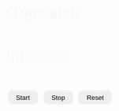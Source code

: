 <div class="wrapper">
<!DOCTYPE html>
<html lang="en">
  <head>
    <meta charset="UTF-8" />
    <meta http-equiv="X-UA-Compatible" content="IE=edge" />
    <meta name="viewport" content="width=device-width, initial-scale=1.0" />
    <title>Stopwatch</title>
  </head>
  <style>
    * {
      margin: 0;
      padding: 0;
    }
    body {
      width: 100%;
      height: 100vh;
      background-image: url('https://images.unsplash.com/photo-1531512073830-ba890ca4eba2?ixlib=rb-4.0.3&ixid=MnwxMjA3fDB8MHxwaG90by1wYWdlfHx8fGVufDB8fHx8&auto=format&fit=crop&w=3374&q=80');
      background-position: center;
      background-size: cover;
      display: flex;
      align-items: center;
      justify-content: center;
      font-family: 'Segoe UI', Tahoma, Geneva, Verdana, sans-serif;
    }

    .container {
      padding: 1rem;
      max-width: 300px;
      text-align: center;
      position: relative;
      border-radius: 10px;
      background-color: rgba(0, 0, 0, 0.6);
    }

    .time {
      padding: 1rem 0;
      font-size: 2rem;
    }

    h1,
    p {
      color: #f8f8f8;
    }

    button {
      padding: 0.4rem 1rem;
      margin: 0 0.2rem;
      border-radius: 10px;
      border: 1px solid #f8f8f8;
    }

    button:hover {
      background-color: rgba(0, 0, 0, 0.4);
      color: #f8f8f8;
    }
  </style>
  <body>
    <div class="container">
      <h1>Stopwatch</h1>
      <p class="time">
        <span id="minutes">00</span>:<span id="seconds">00</span>:<span
          id="tens"
          >00</span
        >
      </p>
      <button id="start">Start</button>
      <button id="stop">Stop</button>
      <button id="reset">Reset</button>
    </div>
  </body>

  <script>
    window.onload = function () {
      let minutes = 0;
      let seconds = 0;
      let tens = 00;
      let appendMinutes = document.querySelector('#minutes');
      let appendTens = document.querySelector('#tens');
      let appendSeconds = document.querySelector('#seconds');
      let startBtn = document.querySelector('#start');
      let stopBtn = document.querySelector('#stop');
      let resetBtn = document.querySelector('#reset');
      let Interval;

      const startTimer = () => {
        tens++;
        if (tens <= 9) {
          appendTens.innerHTML = '0' + tens;
        }
        if (tens > 9) {
          appendTens.innerHTML = tens;
        }

        if (tens > 99) {
          seconds++;
          appendSeconds.innerHTML = '0' + seconds;
          tens = 0;
          appendTens.innerHTML = '0' + 0;
        }

        if (seconds > 9) {
          appendSeconds.innerHTML = seconds;
        }

        if (seconds > 59) {
          minutes++;
          appendMinutes.innerHTML = '0' + minutes;
          seconds = 0;
          appendSeconds.innerHTML = '0' + 0;
        }
      };

      startBtn.onclick = () => {
        clearInterval(Interval);
        Interval = setInterval(startTimer, 10);
      };

      stopBtn.onclick = () => {
        clearInterval(Interval);
      };

      resetBtn.onclick = () => {
        clearInterval(Interval);
        tens = '00';
        seconds = '00';
        minutes = '00';
        appendTens.innerHTML = tens;
        appendSeconds.innerHTML = seconds;
        appendMinutes.innerHMTL = minutes;
      };
    };
  </script>
</html>
   

